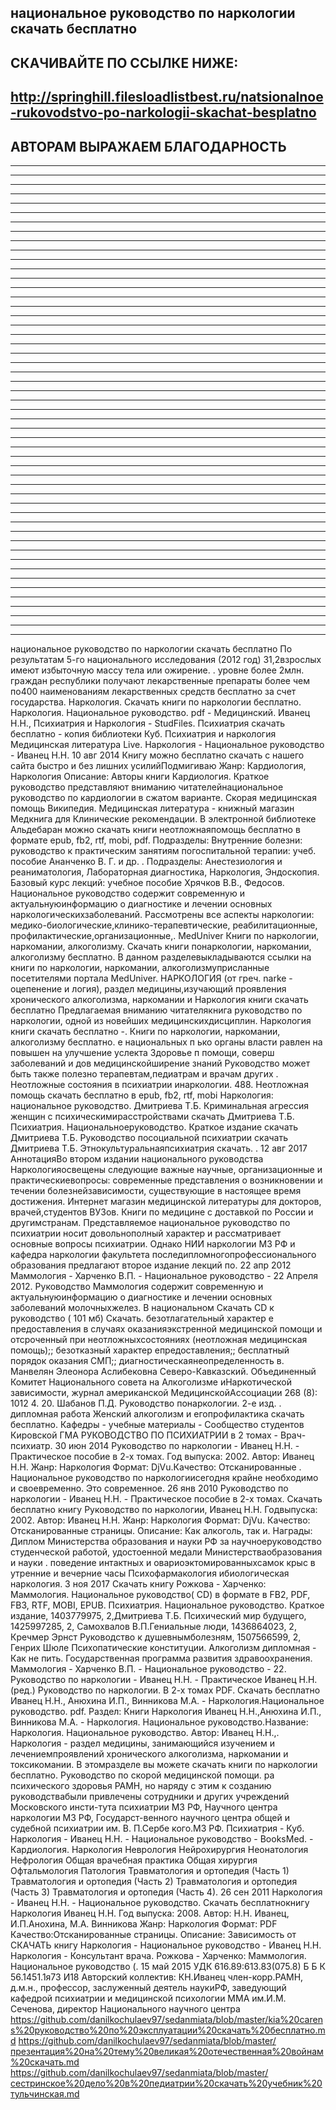 национальное руководство по наркологии скачать бесплатно
--------------------------------------------------
СКАЧИВАЙТЕ ПО ССЫЛКЕ НИЖЕ:
--------------------------------------------------
http://springhill.filesloadlistbest.ru/natsionalnoe-rukovodstvo-po-narkologii-skachat-besplatno
--------------------------------------------------
АВТОРАМ ВЫРАЖАЕМ БЛАГОДАРНОСТЬ
--------------------------------------------------
--------------------------------------------------
--------------------------------------------------
--------------------------------------------------
--------------------------------------------------
--------------------------------------------------
--------------------------------------------------
--------------------------------------------------
--------------------------------------------------
--------------------------------------------------
--------------------------------------------------
--------------------------------------------------
--------------------------------------------------
--------------------------------------------------
--------------------------------------------------
--------------------------------------------------
--------------------------------------------------
--------------------------------------------------
--------------------------------------------------
--------------------------------------------------
--------------------------------------------------
--------------------------------------------------
--------------------------------------------------
--------------------------------------------------
--------------------------------------------------
--------------------------------------------------
--------------------------------------------------
--------------------------------------------------
--------------------------------------------------
--------------------------------------------------
--------------------------------------------------
--------------------------------------------------
--------------------------------------------------
--------------------------------------------------
--------------------------------------------------
--------------------------------------------------
--------------------------------------------------
--------------------------------------------------
--------------------------------------------------
--------------------------------------------------
--------------------------------------------------
--------------------------------------------------
--------------------------------------------------
--------------------------------------------------
--------------------------------------------------
--------------------------------------------------
--------------------------------------------------
--------------------------------------------------
--------------------------------------------------
--------------------------------------------------
--------------------------------------------------
--------------------------------------------------
национальное руководство по наркологии скачать бесплатно По результатам 5-го национального исследования (2012 год) 31,2взрослых имеют избыточную массу тела или ожирение. . уровне более 2млн. граждан республики получают лекарственные препараты более чем по400 наименованиям лекарственных средств бесплатно за счет государства. Наркология. Скачать книги по наркологии бесплатно. Наркология. Национальное руководство. pdf - Медицинский. Иванец Н.Н., Психиатрия и Наркология - StudFiles. Психиатрия скачать бесплатно -   копия библиотеки Куб. Психиатрия и наркология  Медицинская литература Live. Наркология - Национальное руководство - Иванец Н.Н. 10 авг 2014  Книгу можно бесплатно скачать с нашего сайта быстро и без лишних усилийПодмигиваю  Жанр: Кардиология, Наркология  Описание: Авторы книги Кардиология. Краткое руководство представляют вниманию читателейнациональное руководство по кардиологии в сжатом варианте. Скорая медицинская помощь  Википедия. Медицинская литература - книжный магазин Медкнига для
Клинические рекомендации. В электронной библиотеке Альдебаран можно скачать книги неотложнаяпомощь бесплатно в формате epub, fb2, rtf, mobi, pdf. Подразделы: Внутренние болезни: руководство к практическим занятиям погоспитальной терапии: учеб. пособие  Ананченко В. Г. и др. . Подразделы: Анестезиология и реаниматология, Лабораторная диагностика, Наркология, Эндоскопия. Базовый курс лекций: учебное пособие  Хрячков В.В., Федосов. Национальное руководство содержит современную и актуальнуюинформацию о диагностике и лечении основных наркологическихзаболеваний. Рассмотрены все аспекты наркологии: медико-биологические,клинико-терапевтические, реабилитационные, профилактические,организационные,. MedUniver Книги по наркологии, наркомании, алкоголизму. Скачать книги понаркологии, наркомании, алкоголизму бесплатно. В данном разделевыкладываются ссылки на книги по наркологии, наркомании, алкоголизмуприсланные посетителями портала MedUniver. НАРКОЛОГИЯ (от греч. narke - оцепенение и логия), раздел медицины,изучающий проявления хронического алкоголизма, наркомании и Наркология книги скачать бесплатно  Предлагаемая вниманию читателякнига  руководство по наркологии, одной из новейших медицинскихдисциплин. Наркология книги скачать бесплатно -. Книги по наркологии, наркомании, алкоголизму бесплатно. е национальных п ько органы власти равлен на повышен на улучшение услекта Здоровье п помощи, соверш заболеваний и дов медицинскойширение знаний  Руководство может быть также полезно терапевтам,педиатрам и врачам других . Неотложные состояния в психиатрии инаркологии. 488. Неотложная помощь  скачать бесплатно в epub, fb2, rtf, mobi
Наркология: национальное руководство. Дмитриева Т.Б. Криминальная агрессия женщин с психическимирасстройствами  скачать  Дмитриева Т.Б. Психиатрия. Национальноеруководство. Краткое издание  скачать  Дмитриева Т.Б. Руководство посоциальной психиатрии  скачать  Дмитриева Т.Б. Этнокультуральнаяпсихиатрия  скачать. . 12 авг 2017  АннотацияВо втором издании национального руководства Наркологияосвещены следующие важные научные, организационные и практическиевопросы: современные представления о возникновении и течении болезнейзависимости, существующие в настоящее время достижения. Интернет магазин медицинской литературы для докторов, врачей,студентов ВУЗов. Книги по медицине с доставкой по России и другимстранам. Представляемое национальное руководство по психиатрии носит довольнополный характер и рассматривает основные вопросы психиатрии. Однако НИИ наркологии МЗ РФ и кафедра наркологии факультета последипломногопрофессионального образования предлагают второе издание лекций по. 22 апр 2012  Маммология - Харченко В.П. - Национальное руководство - 22 Апреля 2012. Руководство Маммология содержит современную и актуальнуюинформацию о диагностике и лечении основных заболеваний молочныхжелез. В национальном  Скачать CD к руководство ( 101 мб)  Скачать. безотлагательный характер е предоставления в случаях оказанияэкстренной медицинской помощи и отсроченный  при неотложныхсостояниях (неотложная медицинская помощь);; безотказный характер епредоставления;; бесплатный порядок оказания СМП;; диагностическаянеопределенность в. Манвелян Элеонора Аслибековна  Северо-Кавказский. Объединенный Комитет Национального совета на Алкоголизме иНаркотической зависимости, журнал американской МедицинскойАссоциации 268 (8): 1012  4. 20.  Шабанов П.Д. Руководство понаркологии. 2-е изд. . дипломная работа Женский алкоголизм и егопрофилактика скачать бесплатно. Кафедры - учебные материалы - Сообщество студентов Кировской ГМА
РУКОВОДСТВО ПО ПСИХИАТРИИ в 2 томах - Врач-психиатр. 30 июн 2014  Руководство по наркологии - Иванец Н.Н. - Практическое пособие в 2-х томах. Год выпуска: 2002. Автор: Иванец Н.Н. Жанр: Наркология Формат: DjVu.Качество: Отсканированные . Национальное руководство по наркологиисегодня крайне необходимо и своевременно. Это современное. 26 янв 2010  Руководство по наркологии - Иванец Н.Н. - Практическое пособие в 2-х томах. Скачать бесплатно книгу Руководство по наркологии, Иванец Н.Н. Годвыпуска: 2002. Автор: Иванец Н.Н. Жанр: Наркология Формат: DjVu. Качество: Отсканированные страницы. Описание: Как алкоголь, так и. Награды: Диплом Министерства образования и науки РФ за научноеруководство студенческой работой, удостоенной медали Министерстваобразования и науки . поведение интактных и овариоэктомированныхсамок крыс в утренние и вечерние часы  Психофармакология ибиологическая наркология. 3 ноя 2017  Скачать книгу Рожкова - Харченко: Маммология. Национальное руководство( CD) в формате в FB2, PDF, FB3, RTF, MOBI, EPUB. Психиатрия. Национальное руководство. Краткое издание, 1403779975, 2,Дмитриева Т.Б. Психический мир будущего, 1425997285, 2, Самохвалов В.П.Гениальные люди, 1436864023, 2, Кречмер Эрнст  Руководство к душевнымболезням, 1507566599, 2, Генрих Шюле  Психопатические конституции. Алкоголизм дипломная - Как не пить. Государственная программа развития здравоохранения. Маммология - Харченко В.П. - Национальное руководство - 22. Руководство по наркологии - Иванец Н.Н. - Практическое
Иванец Н.Н. (ред.) Руководство по наркологии. В 2-х томах PDF. Скачать бесплатно Иванец Н.Н., Анюхина И.П., Винникова М.А. - Наркология.Национальное руководство. pdf. Раздел: Книги  Наркология  Иванец Н.Н.,Анюхина И.П., Винникова М.А. - Наркология. Национальное руководство.Название: Наркология. Национальное руководство. Автор: Иванец Н.Н.,. Наркология - раздел медицины, занимающийся изучением и лечениемпроявлений хронического алкоголизма, наркомании и токсикомании. В этомразделе вы можете скачать книги по наркологии бесплатно. Руководство по скорой медицинской помощи. ра психического здоровья РАМН, но наряду с этим к созданию руководствабыли привлечены сотрудники и других учреждений  Московского инсти-тута психиатрии МЗ РФ, Научного центра наркологии МЗ РФ, Государст-венного научного центра общей и судебной психиатрии им. В. П.Сербе кого.МЗ РФ. Психиатрия  - Куб. Наркология - Иванец Н.Н. - Национальное руководство - BooksMed. - Кардиология. Наркология  Неврология  Нейрохирургия  Неонатология  Нефрология Общая врачебная практика  Общая хирургия  Офтальмология  Патология Травматология и ортопедия (Часть 1)  Травматология и ортопедия (Часть 2) Травматология и ортопедия (Часть 3)  Травматология и ортопедия (Часть 4). 26 сен 2011  Наркология - Иванец Н.Н. - Национальное руководство. Скачать бесплатнокнигу Наркология Иванец Н.Н. Год выпуска: 2008. Автор: Н.Н. Иванец, И.П.Анохина, М.А. Винникова Жанр: Наркология Формат: PDF Качество:Отсканированные страницы. Описание: Зависимость от
СКАЧАТЬ книгу Наркология - Национальное руководство - Иванец Н.Н. Наркология - Консультант врача. Рожкова - Харченко: Маммология. Национальное руководство (. 15 май 2015  УДК 616.89:613.83(075.8) Б Б К 56.1451.1я73 И18 Авторский коллектив: КН.Иванец  член-корр.РАМН, д.м.н., профессор, заслуженный деятель наукиРФ, заведующий кафедрой психиатрии и медицинской психологии ММА им.И.М. Сеченова, директор Национального научного центра
https://github.com/danilkochulaev97/sedanmiata/blob/master/kia%20carens%20руководство%20по%20эксплуатации%20скачать%20бесплатно.md
https://github.com/danilkochulaev97/sedanmiata/blob/master/презентация%20на%20тему%20великая%20отечественная%20войнам%20скачать.md
https://github.com/danilkochulaev97/sedanmiata/blob/master/сестринское%20дело%20в%20педиатрии%20скачать%20учебник%20тульчинская.md